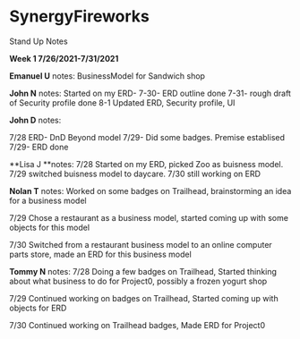# SynergyFireworks

Stand Up Notes

**Week 1 7/26/2021-7/31/2021**

**Emanuel U**
notes: BusinessModel for Sandwich shop

**John N**
notes: Started on my ERD- 
7-30- ERD outline done
7-31- rough draft of Security profile done
8-1 Updated ERD, Security profile, UI

**John D** notes:

7/28 ERD- DnD Beyond model
7/29- Did some badges. Premise establised
7/29- ERD done


**Lisa J **notes: 
7/28 Started on my ERD, picked Zoo as buisness model.
7/29 switched buisness model to daycare.
7/30 still working on ERD

**Nolan T**
notes: Worked on some badges on Trailhead, brainstorming an idea for a business model

7/29 Chose a restaurant as a business model, started coming up with some objects for this model

7/30 Switched from a restaurant business model to an online computer parts store, made an ERD for this business model

**Tommy N**
notes: 
7/28 Doing a few badges on Trailhead, Started thinking about what business to do for Project0, possibly a frozen yogurt shop

7/29 Continued working on badges on Trailhead, Started coming up with objects for ERD

7/30 Continued working on Trailhead badges, Made ERD for Project0
